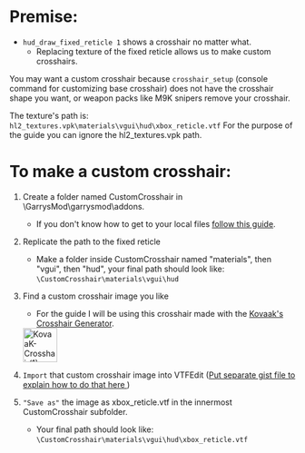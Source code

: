 # Premise:
   - ```hud_draw_fixed_reticle 1``` shows a crosshair no matter what. <br/>
     - Replacing texture of the fixed reticle allows us to make custom crosshairs. <br/>
  
You may want a custom crosshair because ```crosshair_setup``` (console command for customizing base crosshair) does not have the crosshair shape you want, or weapon packs like M9K snipers remove your crosshair. <br/>

The texture's path is:
```hl2_textures.vpk\materials\vgui\hud\xbox_reticle.vtf``` 
For the purpose of the guide you can ignore the hl2_textures.vpk path. <br>

# To make a custom crosshair:
1. Create a folder named CustomCrosshair in \GarrysMod\garrysmod\addons.
     - If you don't know how to get to your local files [follow this guide](https://steamcommunity.com/sharedfiles/filedetails/?id=760447682).
2. Replicate the path to the fixed reticle
     - Make a folder inside CustomCrosshair named "materials", then "vgui", then "hud", your final path should look like: ```\CustomCrosshair\materials\vgui\hud```
3. Find a custom crosshair image you like <br/>
      - For the guide I will be using this crosshair made with the [Kovaak's Crosshair Generator](https://crosshair.themeta.gg/). 

   <img width="60" height="60" alt="KovaaK-Crosshair(1)" src="https://github.com/user-attachments/assets/359f98cd-59e0-4af3-ae29-660a44b78e42" />


5. ```Import``` that custom crosshair image into VTFEdit (<ins>Put separate gist file to explain how to do that here </ins>)
6. ```"Save as"``` the image as xbox_reticle.vtf in the innermost CustomCrosshair subfolder.
     - Your final path should look like: ```\CustomCrosshair\materials\vgui\hud\xbox_reticle.vtf```
